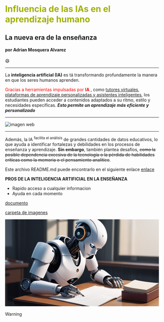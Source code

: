 #  <font color='rainbow'>Influencia de las IAs en el aprendizaje humano</font>

## La nueva era de la enseñanza

#### por Adrian Mosquera Alvarez

:smile:

---

La **inteligencia artificial (IA)** es tá transformando profundamente la manera en que los seres humanos aprenden.

<font color='red'>Gracias a herramientas impulsadas por **IA** </font>, como <ins>tutores virtuales, plataformas de aprendizaje personalizadas y asistentes inteligentes</ins>, los estudiantes pueden acceder a contenidos adaptados a su ritmo, estilo y necesidades específicas. **_Esto permite un aprendizaje más eficiente y personalizado_** 

---

![imagen web](https://elordenmundial.com/wp-content/uploads/2023/04/que-es-inteligencia-artificial.jpg)

---

Además, la IA <sup>facilita el análisis</sup> de grandes cantidades de datos educativos, lo que ayuda a identificar fortalezas y debilidades en los procesos de enseñanza y aprendizaje. **Sin embargo**, también plantea desafíos, ~~como la posible dependencia excesiva de la tecnología o la pérdida de habilidades críticas como la memoria o el pensamiento analítico~~.

Este archivo README.md puede encontrarlo en el siguiente enlace [enlace](https://github.com/amosqueraalvarez/MarkDown)

**PROS DE LA INTELIGENCIA ARTIFICIAL EN LA ENSEÑANZA**

- Rapido acceso a cualquier informacion
- Ayuda en cada momento

[documento](datos.txt)

[carpeta de imagenes](colores.txt)

![imagen ia](imagenes/1727711007239.png)



> [!WARNING]